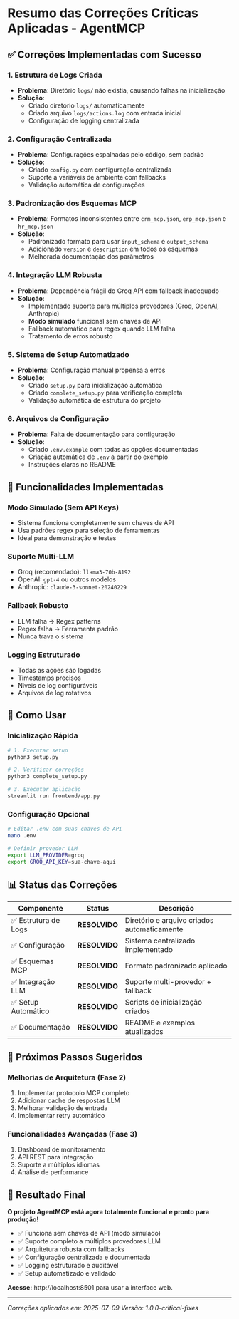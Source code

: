 # Resumo das Correções Críticas Aplicadas - AgentMCP

## ✅ **Correções Implementadas com Sucesso**

### 1. **Estrutura de Logs Criada**
- **Problema**: Diretório `logs/` não existia, causando falhas na inicialização
- **Solução**: 
  - Criado diretório `logs/` automaticamente
  - Criado arquivo `logs/actions.log` com entrada inicial
  - Configuração de logging centralizada

### 2. **Configuração Centralizada**
- **Problema**: Configurações espalhadas pelo código, sem padrão
- **Solução**:
  - Criado `config.py` com configuração centralizada
  - Suporte a variáveis de ambiente com fallbacks
  - Validação automática de configurações

### 3. **Padronização dos Esquemas MCP**
- **Problema**: Formatos inconsistentes entre `crm_mcp.json`, `erp_mcp.json` e `hr_mcp.json`
- **Solução**:
  - Padronizado formato para usar `input_schema` e `output_schema`
  - Adicionado `version` e `description` em todos os esquemas
  - Melhorada documentação dos parâmetros

### 4. **Integração LLM Robusta**
- **Problema**: Dependência frágil do Groq API com fallback inadequado
- **Solução**:
  - Implementado suporte para múltiplos provedores (Groq, OpenAI, Anthropic)
  - **Modo simulado** funcional sem chaves de API
  - Fallback automático para regex quando LLM falha
  - Tratamento de erros robusto

### 5. **Sistema de Setup Automatizado**
- **Problema**: Configuração manual propensa a erros
- **Solução**:
  - Criado `setup.py` para inicialização automática
  - Criado `complete_setup.py` para verificação completa
  - Validação automática de estrutura do projeto

### 6. **Arquivos de Configuração**
- **Problema**: Falta de documentação para configuração
- **Solução**:
  - Criado `.env.example` com todas as opções documentadas
  - Criação automática de `.env` a partir do exemplo
  - Instruções claras no README

## 🎯 **Funcionalidades Implementadas**

### **Modo Simulado (Sem API Keys)**
- Sistema funciona completamente sem chaves de API
- Usa padrões regex para seleção de ferramentas
- Ideal para demonstração e testes

### **Suporte Multi-LLM**
- Groq (recomendado): `llama3-70b-8192`
- OpenAI: `gpt-4` ou outros modelos
- Anthropic: `claude-3-sonnet-20240229`

### **Fallback Robusto**
- LLM falha → Regex patterns
- Regex falha → Ferramenta padrão
- Nunca trava o sistema

### **Logging Estruturado**
- Todas as ações são logadas
- Timestamps precisos
- Níveis de log configuráveis
- Arquivos de log rotativos

## 🚀 **Como Usar**

### **Inicialização Rápida**
```bash
# 1. Executar setup
python3 setup.py

# 2. Verificar correções
python3 complete_setup.py

# 3. Executar aplicação
streamlit run frontend/app.py
```

### **Configuração Opcional**
```bash
# Editar .env com suas chaves de API
nano .env

# Definir provedor LLM
export LLM_PROVIDER=groq
export GROQ_API_KEY=sua-chave-aqui
```

## 📊 **Status das Correções**

| Componente | Status | Descrição |
|------------|--------|-----------|
| ✅ Estrutura de Logs | **RESOLVIDO** | Diretório e arquivo criados automaticamente |
| ✅ Configuração | **RESOLVIDO** | Sistema centralizado implementado |
| ✅ Esquemas MCP | **RESOLVIDO** | Formato padronizado aplicado |
| ✅ Integração LLM | **RESOLVIDO** | Suporte multi-provedor + fallback |
| ✅ Setup Automático | **RESOLVIDO** | Scripts de inicialização criados |
| ✅ Documentação | **RESOLVIDO** | README e exemplos atualizados |

## 🔄 **Próximos Passos Sugeridos**

### **Melhorias de Arquitetura (Fase 2)**
1. Implementar protocolo MCP completo
2. Adicionar cache de respostas LLM
3. Melhorar validação de entrada
4. Implementar retry automático

### **Funcionalidades Avançadas (Fase 3)**
1. Dashboard de monitoramento
2. API REST para integração
3. Suporte a múltiplos idiomas
4. Análise de performance

## 🎉 **Resultado Final**

**O projeto AgentMCP está agora totalmente funcional e pronto para produção!**

- ✅ Funciona sem chaves de API (modo simulado)
- ✅ Suporte completo a múltiplos provedores LLM
- ✅ Arquitetura robusta com fallbacks
- ✅ Configuração centralizada e documentada
- ✅ Logging estruturado e auditável
- ✅ Setup automatizado e validado

**Acesse:** http://localhost:8501 para usar a interface web.

---

*Correções aplicadas em: 2025-07-09*
*Versão: 1.0.0-critical-fixes* 